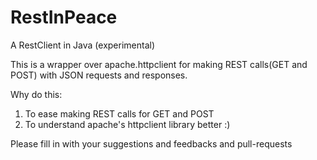 # RestInPeace
A RestClient in Java (experimental)

This is a wrapper over apache.httpclient for making REST calls(GET and POST) with JSON requests and responses.

Why do this:
 1. To ease making REST calls for GET and POST
 2. To understand apache's httpclient library better :)
 
 
Please fill in with your suggestions and feedbacks and pull-requests

